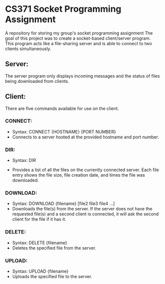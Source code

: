 # CS371 Socket Programming Assignment
A repository for storing my group's socket programming assignment
The goal of this project was to create a socket-based client/server program. This program acts like a file-sharing server and is able to connect to two clients simultaneously.

## Server:
  The server program only displays incoming messages and the status of files being downloaded from clients.

## Client:
There are five commands available for use on the client.

### CONNECT:
  * Syntax: CONNECT {HOSTNAME} {PORT NUMBER}
  * Connects to a server hosted at the provided hostname and port number.
### DIR:
  * Syntax: DIR
  
  * Provides a list of all the files on the currently connected server.
  Each file entry shows the file size, file creation date, and times the file was downloaded.
 
### DOWNLOAD:
  * Syntax: DOWNLOAD {filename} [file2 file3 file4 ...]
  * Downloads the file(s) from the server. If the server does not have the requested file(s) and a second client is connected, it will ask the second client for the file if it has it.

### DELETE:
  * Syntax: DELETE {filename}
  * Deletes the specified file from the server.
 
 ### UPLOAD:
  * Syntax: UPLOAD {filename}
  * Uploads the specified file to the server.
